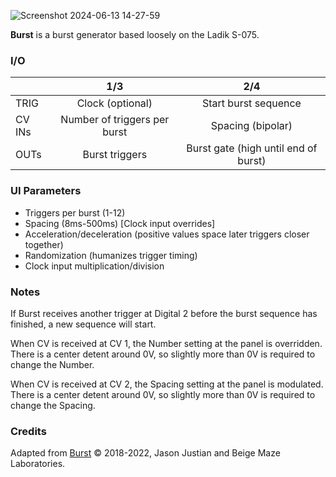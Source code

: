 ![Screenshot 2024-06-13 14-27-59](https://github.com/djphazer/O_C-Phazerville/assets/109086194/429431f8-649b-44f8-8fdf-4920367fd0cf)

**Burst** is a burst generator based loosely on the Ladik S-075.

### I/O

|        |             1/3              |                 2/4                  |
| ------ | :--------------------------: | :----------------------------------: |
| TRIG   |       Clock (optional)       |         Start burst sequence         |
| CV INs | Number of triggers per burst |          Spacing (bipolar)           |
| OUTs   |        Burst triggers        | Burst gate (high until end of burst) |

### UI Parameters
* Triggers per burst (1-12)
* Spacing (8ms-500ms) [Clock input overrides]
* Acceleration/deceleration (positive values space later triggers closer together)
* Randomization (humanizes trigger timing)
* Clock input multiplication/division

### Notes
If Burst receives another trigger at Digital 2 before the burst sequence has finished, a new sequence will start.

When CV is received at CV 1, the Number setting at the panel is overridden. There is a center detent around 0V, so slightly more than 0V is required to change the Number.

When CV is received at CV 2, the Spacing setting at the panel is modulated. There is a center detent around 0V, so slightly more than 0V is required to change the Spacing.

### Credits
Adapted from [Burst](https://github.com/Chysn/O_C-HemisphereSuite/wiki/Burst) © 2018-2022, Jason Justian and Beige Maze Laboratories. 
